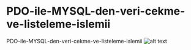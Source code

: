 # PDO-ile-MYSQL-den-veri-cekme-ve-listeleme-islemii
PDO-ile-MYSQL-den-veri-cekme-ve-listeleme-islemii
![alt text](https://raw.githubusercontent.com/Brciii/PDO-ile-MYSQL-den-veri-cekme-ve-listeleme-islemii/branch/path/to/file:///C:/Users/Şaban/Desktop/file:///C:/Users/Şaban/Desktop/Kart%20İşlemi.PNG)
